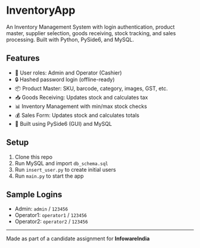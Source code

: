 # InventoryApp

An Inventory Management System with login authentication, product master, supplier selection, goods receiving, stock tracking, and sales processing. Built with Python, PySide6, and MySQL.

## Features

- 👥 User roles: Admin and Operator (Cashier)
- 🔒 Hashed password login (offline-ready)
- 📦 Product Master: SKU, barcode, category, images, GST, etc.
- 📥 Goods Receiving: Updates stock and calculates tax
- 📊 Inventory Management with min/max stock checks
- 💰 Sales Form: Updates stock and calculates totals
- 🧰 Built using PySide6 (GUI) and MySQL

## Setup

1. Clone this repo
2. Run MySQL and import `db_schema.sql`
3. Run `insert_user.py` to create initial users
4. Run `main.py` to start the app

## Sample Logins

- Admin: `admin` / `123456`
- Operator1: `operator1` / `123456`
- Operator2: `operator2` / `123456`

---

Made as part of a candidate assignment for **InfowareIndia**
